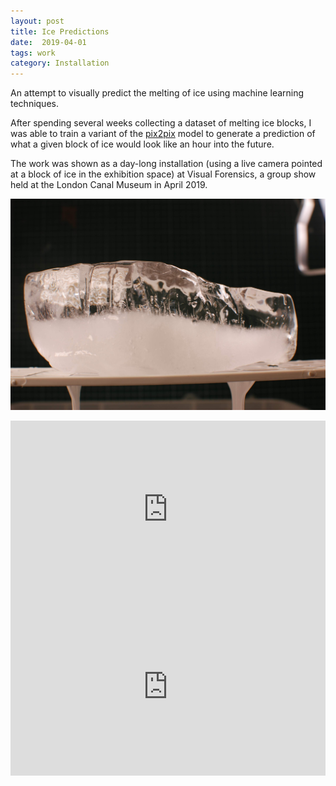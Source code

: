 ```yaml
---
layout: post
title: Ice Predictions
date:  2019-04-01
tags: work
category: Installation
---
```


An attempt to visually predict the melting of ice using machine learning techniques.

After spending several weeks collecting a dataset of melting ice blocks, I was able to train a variant of the [pix2pix](https://github.com/affinelayer/pix2pix-tensorflow) model to generate a prediction of what a given block of ice would look like an hour into the future.

The work was shown as a day-long installation (using a live camera pointed at a block of ice in the exhibition space) at Visual Forensics, a group show held at the London Canal Museum in April 2019.

![ice](/assets/vf/ice-3.JPG)

<div style="padding:56.25% 0 0 0;position:relative;"><iframe src="https://player.vimeo.com/video/336546352?title=0&byline=0&portrait=0" style="position:absolute;top:0;left:0;width:100%;height:100%;" frameborder="0" allow="autoplay; fullscreen" allowfullscreen></iframe></div><script src="https://player.vimeo.com/api/player.js"></script>

<div style="padding:56.25% 0 0 0;position:relative;"><iframe src="https://player.vimeo.com/video/333599252?title=0&byline=0&portrait=0" style="position:absolute;top:0;left:0;width:100%;height:100%;" frameborder="0" allow="autoplay; fullscreen" allowfullscreen></iframe></div><script src="https://player.vimeo.com/api/player.js"></script>